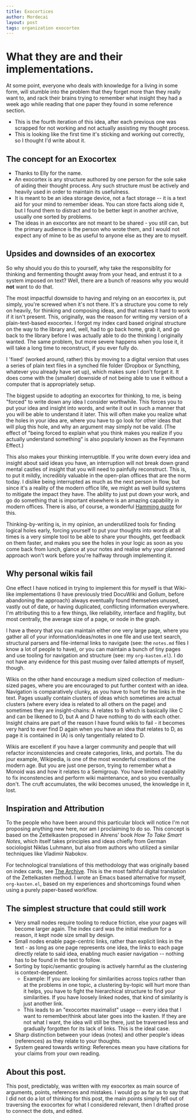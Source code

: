 ```yaml
---
title: Exocortices
author: Mordecai
layout: post
tags: organization exocortex
---
```


# What they are and their implementations.

At some point, everyone who deals with knowledge for a living in some form, will
stumble into the problem that they forget more than they really want to, and
rack their brains trying to remember what insight they had a week ago while
reading that one paper they found in some reference section.


- This is the fourth iteration of this idea, after each previous one was
  scrapped for not working and not actually assisting my thought process.
- This is looking like the first time it's sticking and working out correctly,
  so I thought I'd write about it.

## The concept for an Exocortex

- Thanks to Elly for the name.
- An exocortex is any structure authored by one person for the sole sake of aiding
  their thought process. Any such structure must be actively and heavily used in
  order to maintain its usefulness.
- It is meant to be an idea storage device, not a fact storage -- it is a text
  aid for your mind to remember ideas. You can store facts along side it, but I
  found them to distract and to be better kept in another archive, usually one
  sorted by problems.
- The ideas in an exocortex are not meant to be shared - you still can, but the
  primary audience is the person who wrote them, and I would not expect any of
  mine to be as useful to anyone else as they are to myself.


## Upsides and downsides of an exocortex

So why should you do this to yourself, why take the responsiblity for thinking
and fermenting thought away from your head, and entrust it to a system imposed
on text? Well, there are a bunch of reasons why you would **not** want to do
that.

The most impactful downside to having and relying on an exocortex is, put
simply, you're screwed when it's not there. It's a structure you come to rely on
heavily, for thinking and composing ideas, and that makes it hard to work if it
isn't present. This, originally, was the reason for writing my version of a
plain-text-based exocortex. I forgot my index card based original structure on
the way to the library and, well, had to go back home, grab it, and go back to
the library before I was actually able to do the thinking I originally
wanted. The same problem, but more severe happens when you lose it, it will take
a long time to reconstruct, if you ever fully do.

I 'fixed' (worked around, rather) this by moving to a digital version that uses
a series of plain text files in a synched file folder (Dropbox or Syncthing,
whatever you already have set up), which makes sure I don't forget it. It does
come with the (smaller) downside of not being able to use it without a computer
that is appropriately setup.

The biggest upside to adopting an exocortex for thinking, to me, is being
"forced" to write down any idea I consider worthwhile. This forces you to put
your idea and insight into words, and write it out in such a manner that you
will be able to understand it later. This will often make you realize what the
holes in your idea are, where you have to go look for other ideas that will plug
this hole, and why an argument may simply not be valid. (The effect of "being
forced to explain what you think makes you realize if you actually understand
something" is also popularly known as the Feynmann Effect.)

This also makes your thinking interruptible. If you write down every idea and
insight about said ideas you have, an interruption will not break down grand
mental castles of insight that you will need to painfully reconstruct. This is,
to put it mildly, incredibly valuable in the open-plan offices that are the norm
today. I dislike being interrupted as much as the next person in flow, but since
it's a reality of the modern office life, we might as well build systems to
mitigate the impact they have. The ability to just put down your work, and go do
something that is important elsewhere is an amazing capability in modern
offices. There is also, of course, a wonderful [Hamming
quote](https://gist.github.com/b3d44ed936ce863f2232145d85019d01) for this.

Thinking-by-writing is, in my opinion, an underutilized tools for finding
logical holes early, forcing yourself to put your thoughts into words at all
times is a very simple tool to be able to share your thoughts, get feedback on
them faster, and makes you see the holes in your logic as soon as you come back
from lunch, glance at your notes and realise why your planned approach won't
work before you're halfway through implementing it.

## Why personal wikis fail

One effect I have noticed in trying to implement this for myself is that
Wiki-like implementations (I have previously tried DocuWiki and Gollum, before
abandoning the approach) always eventually found themselves unused, vastly out
of date, or having duplicated, conflicting information everywhere. I'm
attributing this to a few things, like reliability, interface and fragility, but
most centrally, the average size of a page, or node in the graph.

I have a theory that you can maintain either one very large page, where you
gather all of your information/ideas/notes in one file and use text search,
structural parsers and file-internal links to navigate (see: the `notes.md`
files I know a lot of people to have), or you can maintain a bunch of tiny pages
and use tooling for navigation and structure (see: my `org-kasten.el`). I do not
have any evidence for this past musing over failed attempts of myself, though.

Wikis on the other hand encourage a medium sized collection of medium-sized
pages, where you are encouraged to put further context with an idea. Navigation is
comparatively clunky, as you have to hunt for the links in the text. Pages
usually contain clusters of ideas which sometimes are actual clusters (where
every idea is related to all others on the page) and sometimes they are
insight-chains: A relates to B which is basically like C and can be likened to
D, but A and D have nothing to do with each other. Insight chains are part of
the reason I have found wikis to fail - it becomes very hard to ever find D
again when you have an idea that relates to D, as page it is contained in (A) is
only tangentially related to D.

Wikis are excellent if you have a larger community and people that will refactor
inconsistencies and create categories, links, and portals. The du jour example,
Wikipedia, is one of the most wonderful creations of the modern age. But you are
just one person, trying to remember what a Monoid was and how it relates to a
Semigroup. You have limited capability to fix inconstencies and perform wiki
maintenance, and so you eventually don't. The cruft accumulates, the wiki
becomes unused, the knowledge in it, lost.

## Inspiration and Attribution

To the people who have been around this particular block will notice I'm not
proposing anything new here, nor am I proclaiming to do so. This concept is
based on the Zettelkasten proposed in Ahrens' book *How To Take Smart Notes*,
which itself takes principles and ideas chiefly from German sociologist Niklas
Luhmann, but also from authors who utilized a similar techniques like Vladimir
Nabokov.

For technological translations of this methodology that was originally based on
index cards, see [The Archive](https://zettelkasten.de/the-archive/). This is
the most faithful digital translation of the Zettelkasten method. I wrote an
Emacs based alternative for myself, `org-kasten.el`, based on my experiences and
shortcomings found when using a purely paper-based workflow.

## The simplest structure that could still work

- Very small nodes require tooling to reduce friction, else your pages will
  become larger again. The index card was the initial medium for a reason, it
  kept node size small by design.
- Small nodes enable page-centric links, rather than explicit links in the
  text - as long as one page represents one idea, the links to each page
  directly relate to said idea, enabling much easier navigation -- nothing has
  to be found in the text to follow.
- Sorting by topic/semantic grouping is actively harmful as the clustering is
  context-dependent.
  - Example: If you are looking for similarities across topics rather than at
    the problems in one topic, a clustering by-topic will hurt more than it
    helps, you have to fight the hierarchical structure to find your
    similarities. If you have loosely linked nodes, that kind of similarity is
    just another link.
  - This leads to an "exocortex maximalist" usage -- every idea that I want to
    remember/think about later goes into the kasten. If they are not what I
    want, the idea will still be there, just be traversed less and gradually
    forgotten for its lack of links. This is the ideal case.
- Sharp distinction between your ideas (notes) and other people's ideas
  (references) as they relate to your thoughts.
- System geared towards writing: References mean you have citations for your
  claims from your own reading.

## About this post.

This post, predictably, was written with my exocortex as main source of
arguments, points, references and mistakes. I would go as far as to
say that I did not do a lot of thinking for this post, the main points simply
fell out of traversing the exocortex for what I considered relevant, then
I drafted prose to connect the dots, and edited.
